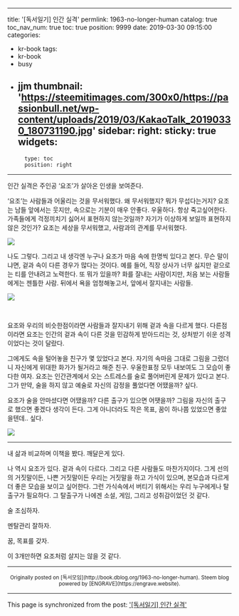 
---
title: '[독서일기] 인간 실격'
permlink: 1963-no-longer-human
catalog: true
toc_nav_num: true
toc: true
position: 9999
date: 2019-03-30 09:15:00
categories:
- kr-book
tags:
- kr-book
- busy
- jjm
thumbnail: 'https://steemitimages.com/300x0/https://passionbull.net/wp-content/uploads/2019/03/KakaoTalk_20190330_180731190.jpg'
sidebar:
    right:
        sticky: true
widgets:
    -
        type: toc
        position: right
---


<p>인간 실격은 주인공 ‘요조’가 살아온 인생을 보여준다.</p>
<p>‘요조’는 사람들과 어울리는 것을 무서워했다. 왜 무서워했지? 뭐가 무섭다는거지? 요조는 남들 앞에서는 웃지만, 속으로는 기분이 매우 안좋다. 우울하다. 항상 죽고싶어한다. 가족들에게 걱정끼치기 싫어서 표현하지 않는것일까? 자기가 이상하게 보일까 표현하지 않은 것인가? 요조는 세상을 무서워했고, 사람과의 관계를 무서워했다.</p>

![](https://steemitimages.com/300x0/https://passionbull.net/wp-content/uploads/2019/03/KakaoTalk_20190330_180731190.jpg)

<p>나도 그렇다. 그리고 내 생각엔 누구나 요조가 마음 속에 한명씩 있다고 본다. 무슨 말이냐면, 겉과 속이 다른 경우가 많다는 것이다. 예를 들어, 직장 상사가 너무 싫지만 겉으로는 티를 안내려고 노력한다. 또 뭐가 있을까? 화를 잘내는 사람이지만, 처음 보는 사람들에게는 젠틀한 사람. 뒤에서 욕을 엄청해놓고서, 앞에서 잘지내는 사람들.</p>

![](https://steemitimages.com/300x0/https://passionbull.net/wp-content/uploads/2019/03/KakaoTalk_20190330_180619506.jpg)

<p> </p>
<p>요조와 우리의 비슷한점이라면 사람들과 잘지내기 위해 겉과 속을 다르게 했다. 다른점이라면 요조는 인간의 겉과 속이 다른 것을 민감하게 받아드리는 것, 상처받기 쉬운 성격이었다는 것이 달랐다.</p>
<p>그에게도 속을 털어놓을 친구가 몇 있었다고 본다. 자기의 속마음 그대로 그림을 그렸더니 자신에게 위대한 화가가 될거라고 해준 친구. 우울한표정 모두 내보여도 그 모습이 좋다한 여자. 요조는 인간관계에서 오는 스트레스를 술로 풀어버린게 문제가 있다고 본다. 그가 만약, 술을 하지 않고 예술로 자신의 감정을 풀었다면 어땠을까? 싶다.</p>
<p>요조가 술을 안마셨다면 어땠을까? 다른 출구가 있으면 어땟을까? 그림을 자신의 출구로 했으면 좋겠다 생각이 든다. 그게 아니더라도 작은 목표, 꿈이 하나쯤 있었으면 좋았을텐데.. 싶다.</p>

![](https://steemitimages.com/300x0/https://passionbull.net/wp-content/uploads/2019/03/KakaoTalk_20190330_180836508.jpg)

<hr />
<p>내 삶과 비교하며 이책을 봤다. 깨달은게 있다.</p>
<p>나 역시 요조가 있다. 겉과 속이 다르다. 그리고 다른 사람들도 마찬가지이다. 그게 선의의 거짓말이든, 나쁜 거짓말이든 우리는 거짓말을 하고 가식이 있으며, 본모습과 다르게 더 좋은 모습을 보이고 싶어한다. 그런 가식속에서 버티기 위해서는 우리 누구에게나 탈출구가 필요하다. 그 탈출구가 나에겐 소설, 게임, 그리고 성취감이었던 것 같다.</p>
<p>술 조심하자.</p>
<p>멘탈관리 잘하자.</p>
<p>꿈, 목표를 갖자.</p>
<p>이 3개만하면 요조처럼 살지는 않을 것 같다.</p>




***
<center><sup>Originally posted on [독서모임](http://book.dblog.org/1963-no-longer-human). Steem blog powered by [ENGRAVE](https://engrave.website).</sup></center>

- - -

This page is synchronized from the post: ['[독서일기] 인간 실격'](https://steemit.com/@jacobyu/1963-no-longer-human)
